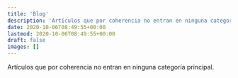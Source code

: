 ```yaml
---
title: 'Blog'
description: 'Artículos que por coherencia no entran en ninguna categoría principal.'
date: 2020-10-06T08:49:55+00:00
lastmod: 2020-10-06T08:49:55+00:00
draft: false
images: []
---
```


Artículos que por coherencia no entran en ninguna categoría principal.
